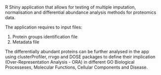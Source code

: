 R Shiny application that allows for testing of multiple imputation, normalisation and differential abundance analysis methods for proteomics data.

The application requires to input files:
1. Protein groups identification file
2. Metadata file

The differentially abundant proteins can be further analysed in the app using clusterProfiler, rrvgo and DOSE packages to define their implication (Over-Representation Analysis - ORA) in different GO Biological Processeses, Molecular Functions, Cellular Components and Disease. 
